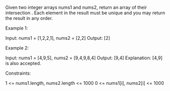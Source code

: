 Given two integer arrays nums1 and nums2, return an array of their
intersection
. Each element in the result must be unique and you may return the result in any order.

 

Example 1:

Input: nums1 = [1,2,2,1], nums2 = [2,2]
Output: [2]

Example 2:

Input: nums1 = [4,9,5], nums2 = [9,4,9,8,4]
Output: [9,4]
Explanation: [4,9] is also accepted.

 

Constraints:

  1 <= nums1.length, nums2.length <= 1000
  0 <= nums1[i], nums2[i] <= 1000

